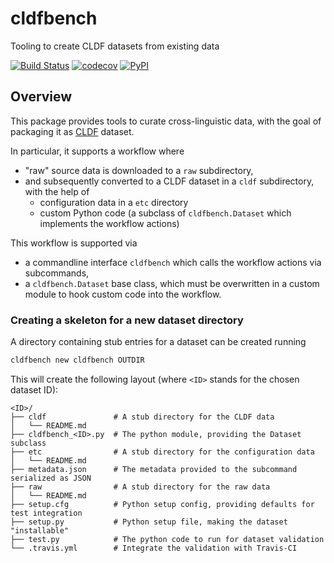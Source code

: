 # cldfbench
Tooling to create CLDF datasets from existing data

[![Build Status](https://travis-ci.org/cldf/cldfbench.svg?branch=master)](https://travis-ci.org/cldf/cldfbench)
[![codecov](https://codecov.io/gh/cldf/cldfbench/branch/master/graph/badge.svg)](https://codecov.io/gh/cldf/cldfbench)
[![PyPI](https://img.shields.io/pypi/v/cldfbench.svg)](https://pypi.org/project/cldfbench)


## Overview

This package provides tools to curate cross-linguistic data, with the goal of
packaging it as [CLDF](https://cldf.clld.org) dataset.

In particular, it supports a workflow where 
- "raw" source data is downloaded to a `raw` subdirectory,
- and subsequently converted to a CLDF dataset in a `cldf` subdirectory, with the help of
  - configuration data in a `etc` directory
  - custom Python code (a subclass of `cldfbench.Dataset` which implements the workflow actions)

This workflow is supported via
- a commandline interface `cldfbench` which calls the workflow actions via subcommands,
- a `cldfbench.Dataset` base class, which must be overwritten in a custom module
  to hook custom code into the workflow.


### Creating a skeleton for a new dataset directory

A directory containing stub entries for a dataset can be created running

```bash
cldfbench new cldfbench OUTDIR
```

This will create the following layout (where `<ID>` stands for the chosen dataset ID):
```
<ID>/
├── cldf               # A stub directory for the CLDF data
│   └── README.md
├── cldfbench_<ID>.py  # The python module, providing the Dataset subclass
├── etc                # A stub directory for the configuration data
│   └── README.md
├── metadata.json      # The metadata provided to the subcommand serialized as JSON
├── raw                # A stub directory for the raw data
│   └── README.md
├── setup.cfg          # Python setup config, providing defaults for test integration
├── setup.py           # Python setup file, making the dataset "installable" 
├── test.py            # The python code to run for dataset validation
└── .travis.yml        # Integrate the validation with Travis-CI
```
